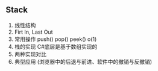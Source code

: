 ## Stack
1. 线性结构
2. Firt In, Last Out
3. 常用操作 push()	 pop()  peek()   o(1)
4. 栈的实现 C#底层是基于数组实现的
5. 两种实现对比
6. 典型应用 (浏览器中的后退与前进、软件中的撤销与反撤销)
